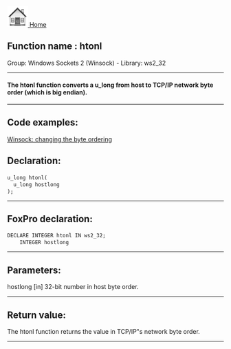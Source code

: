 [<img src="../../images/home.png"> Home ](https://github.com/VFPX/Win32API)  

## Function name : htonl
Group: Windows Sockets 2 (Winsock) - Library: ws2_32    
***  


#### The htonl function converts a u_long from host to TCP/IP network byte order (which is big endian).
***  


## Code examples:
[Winsock: changing the byte ordering](../../samples/sample_221.md)  

## Declaration:
```foxpro  
u_long htonl(
  u_long hostlong
);  
```  
***  


## FoxPro declaration:
```foxpro  
DECLARE INTEGER htonl IN ws2_32;
	INTEGER hostlong  
```  
***  


## Parameters:
hostlong 
[in] 32-bit number in host byte order.  
***  


## Return value:
The htonl function returns the value in TCP/IP"s network byte order.  
***  

